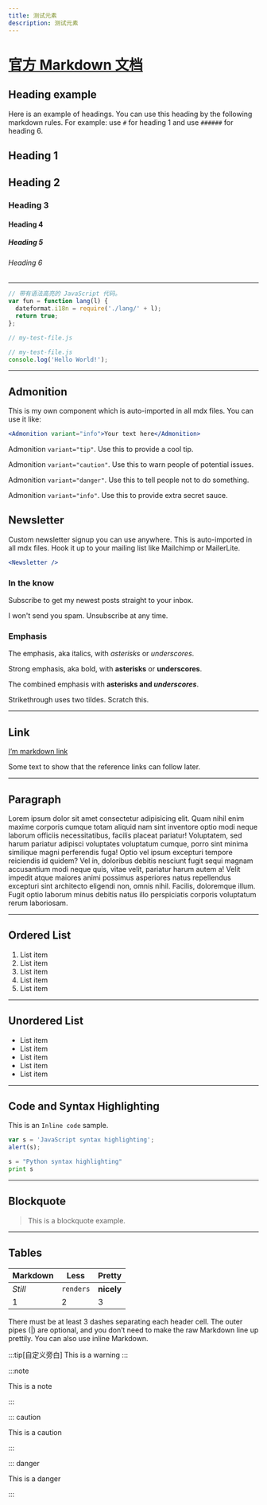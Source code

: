 ```yaml
---
title: 测试元素
description: 测试元素
---
```


# [官方 Markdown 文档](https://starlight.astro.build/zh-cn/guides/authoring-content/#note-%E6%97%81%E7%99%BD)

## Heading example

Here is an example of headings. You can use this heading by the following markdown rules. For example: use `#` for heading 1 and use `######` for heading 6.

## Heading 1

## Heading 2

### Heading 3

#### Heading 4

##### Heading 5

###### Heading 6

---

```js
// 带有语法高亮的 JavaScript 代码。
var fun = function lang(l) {
  dateformat.i18n = require('./lang/' + l);
  return true;
};
```

```js
// my-test-file.js

// my-test-file.js
console.log('Hello World!');
```

---

## Admonition

This is my own component which is auto-imported in all mdx files. You can use it like:

```jsx
<Admonition variant="info">Your text here</Admonition>
```

Admonition `variant="tip"`. Use this to provide a cool tip.

Admonition `variant="caution"`. Use this to warn people of potential issues.

Admonition `variant="danger"`. Use this to tell people not to do something.

Admonition `variant="info"`. Use this to provide extra secret sauce.

## Newsletter

Custom newsletter signup you can use anywhere. This is auto-imported in all mdx files. Hook it up to your mailing list like Mailchimp or MailerLite.

```jsx
<Newsletter />
```

### In the know

Subscribe to get my newest posts straight to your inbox.

I won't send you spam. Unsubscribe at any time.

### Emphasis

The emphasis, aka italics, with _asterisks_ or _underscores_.

Strong emphasis, aka bold, with **asterisks** or **underscores**.

The combined emphasis with **asterisks and _underscores_**.

Strikethrough uses two tildes. Scratch this.

---

## Link

[I’m markdown link](https://www.google.com/)

Some text to show that the reference links can follow later.

---

## Paragraph

Lorem ipsum dolor sit amet consectetur adipisicing elit. Quam nihil enim maxime corporis cumque totam aliquid nam sint inventore optio modi neque laborum officiis necessitatibus, facilis placeat pariatur! Voluptatem, sed harum pariatur adipisci voluptates voluptatum cumque, porro sint minima similique magni perferendis fuga! Optio vel ipsum excepturi tempore reiciendis id quidem? Vel in, doloribus debitis nesciunt fugit sequi magnam accusantium modi neque quis, vitae velit, pariatur harum autem a! Velit impedit atque maiores animi possimus asperiores natus repellendus excepturi sint architecto eligendi non, omnis nihil. Facilis, doloremque illum. Fugit optio laborum minus debitis natus illo perspiciatis corporis voluptatum rerum laboriosam.

---

## Ordered List

1. List item
2. List item
3. List item
4. List item
5. List item

---

## Unordered List

- List item
- List item
- List item
- List item
- List item

---

## Code and Syntax Highlighting

This is an `Inline code` sample.

```javascript
var s = 'JavaScript syntax highlighting';
alert(s);
```

```python
s = "Python syntax highlighting"
print s
```

---

## Blockquote

> This is a blockquote example.

---

## Tables

| Markdown | Less      | Pretty     |
| -------- | --------- | ---------- |
| _Still_  | `renders` | **nicely** |
| 1        | 2         | 3          |

There must be at least 3 dashes separating each header cell. The outer pipes (|) are optional, and you don’t need to make the raw Markdown line up prettily. You can also use inline Markdown.

:::tip[自定义旁白]
This is a warning
:::

:::note

This is a note

:::

::: caution

This is a caution

:::

::: danger

This is a danger

:::

